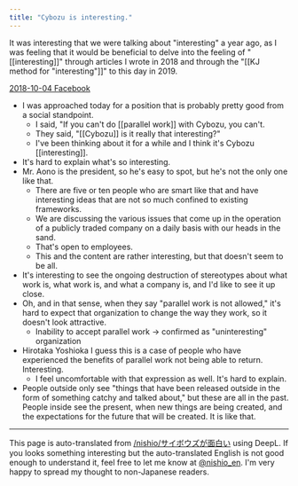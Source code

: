 ```yaml
---
title: "Cybozu is interesting."
---
```


It was interesting that we were talking about "interesting" a year ago, as I was feeling that it would be beneficial to delve into the feeling of "[[interesting]]" through articles I wrote in 2018 and through the "[[KJ method for "interesting"]]" to this day in 2019.

[2018-10-04 Facebook](https://www.facebook.com/nishiohirokazu/posts/10216482764198168)
- I was approached today for a position that is probably pretty good from a social standpoint.
    - I said, "If you can't do [[parallel work]] with Cybozu, you can't.
    - They said, "[[Cybozu]] is it really that interesting?"
    - I've been thinking about it for a while and I think it's Cybozu [[interesting]].
- It's hard to explain what's so interesting.
- Mr. Aono is the president, so he's easy to spot, but he's not the only one like that.
    - There are five or ten people who are smart like that and have interesting ideas that are not so much confined to existing frameworks.
    - We are discussing the various issues that come up in the operation of a publicly traded company on a daily basis with our heads in the sand.
    - That's open to employees.
    - This and the content are rather interesting, but that doesn't seem to be all.
- It's interesting to see the ongoing destruction of stereotypes about what work is, what work is, and what a company is, and I'd like to see it up close.
- Oh, and in that sense, when they say "parallel work is not allowed," it's hard to expect that organization to change the way they work, so it doesn't look attractive.
    - Inability to accept parallel work -> confirmed as "uninteresting" organization
- Hirotaka Yoshioka I guess this is a case of people who have experienced the benefits of parallel work not being able to return. Interesting.
    - I feel uncomfortable with that expression as well. It's hard to explain.
- People outside only see "things that have been released outside in the form of something catchy and talked about," but these are all in the past. People inside see the present, when new things are being created, and the expectations for the future that will be created. It is like that.
---
This page is auto-translated from [/nishio/サイボウズが面白い](https://scrapbox.io/nishio/サイボウズが面白い) using DeepL. If you looks something interesting but the auto-translated English is not good enough to understand it, feel free to let me know at [@nishio_en](https://twitter.com/nishio_en). I'm very happy to spread my thought to non-Japanese readers.